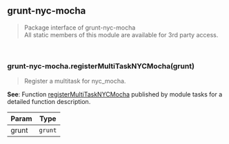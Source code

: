 
<br><a name="module_grunt-nyc-mocha"></a>

## grunt-nyc-mocha
> Package interface of grunt-nyc-mocha<br />>  All static members of this module are available for 3rd party access.


<br><a name="module_grunt-nyc-mocha.registerMultiTaskNYCMocha"></a>

### grunt-nyc-mocha.registerMultiTaskNYCMocha(grunt)
> Register a multitask for nyc_mocha.

**See**: Function [registerMultiTaskNYCMocha](tasks/index.md#.registerMultiTaskNYCMocha)         published by module tasks for a detailed function description.  

| Param | Type |
| --- | --- |
| grunt | <code>grunt</code> | 

